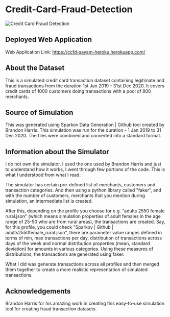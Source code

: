 # Credit-Card-Fraud-Detection

![Credit Card Fraud Detection](https://www.google.com/imgres?imgurl=https%3A%2F%2Fmiro.medium.com%2Fmax%2F640%2F0*_6WEDnZubsQfTMlY.png&imgrefurl=https%3A%2F%2Fmedium.com%2Fanalytics-vidhya%2Fcredit-card-fraud-detection-c66d1399c0b7&tbnid=1PZKLDozRUbgrM&vet=12ahUKEwjJs6zEi4_4AhX2_jgGHYALChAQMygAegUIARDVAQ..i&docid=J-4icRveNgIpQM&w=640&h=360&q=Credit%20Card%20Fraud%20Detection%20image&client=firefox-b-d&ved=2ahUKEwjJs6zEi4_4AhX2_jgGHYALChAQMygAegUIARDVAQ)

## Deployed Web Application
Web Application Link: https://ccfd-sayam-heroku.herokuapp.com/

## About the Dataset
This is a simulated credit card transaction dataset containing legitimate and fraud transactions from the duration 1st Jan 2019 - 31st Dec 2020. It covers credit cards of 1000 customers doing transactions with a pool of 800 merchants.

## Source of Simulation

This was generated using Sparkov Data Generation | Github tool created by Brandon Harris. This simulation was run for the duration - 1 Jan 2019 to 31 Dec 2020. The files were combined and converted into a standard format.

## Information about the Simulator

I do not own the simulator. I used the one used by Brandon Harris and just to understand how it works, I went through few portions of the code. This is what I understood from what I read:

The simulator has certain pre-defined list of merchants, customers and transaction categories. And then using a python library called "faker", and with the number of customers, merchants that you mention during simulation, an intermediate list is created.

After this, depending on the profile you choose for e.g. "adults 2550 female rural.json" (which means simulation properties of adult females in the age range of 25-50 who are from rural areas), the transactions are created. Say, for this profile, you could check "Sparkov | Github | adults2550female_rural.json", there are parameter value ranges defined in terms of min, max transactions per day, distribution of transactions across days of the week and normal distribution properties (mean, standard deviation) for amounts in various categories. Using these measures of distributions, the transactions are generated using faker.

What I did was generate transactions across all profiles and then merged them together to create a more realistic representation of simulated transactions.

## Acknowledgements

Brandon Harris for his amazing work in creating this easy-to-use simulation tool for creating fraud transaction datasets.

